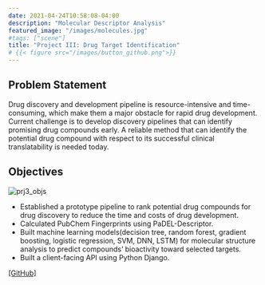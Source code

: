 ```yaml
---
date: 2021-04-24T10:58:08-04:00
description: "Molecular Descriptor Analysis"
featured_image: "/images/molecules.jpg"
#tags: ["scene"]
title: "Project III: Drug Target Identification"
# {{< figure src="/images/button_github.png">}}
---
```

## Problem Statement
Drug discovery and development pipeline is resource-intensive and time-consuming, which make them a major obstacle for rapid drug development. Current challenge is to develop discovery pipelines that can identify promising drug compounds early. A reliable method that can identify the potential drug compound with respect to its successful clinical translatability is needed today.


## Objectives
![prj3_objs](/images/prj3_objs.png)

* Established a prototype pipeline to rank potential drug compounds for drug discovery to reduce the time and costs of drug development.
* Calculated PubChem Fingerprints using PaDEL-Descriptor.
* Built machine learning models(decision tree, random forest, gradient boosting, logistic regression, SVM, DNN, LSTM) for molecular structure analysis to predict compounds’ bioactivity toward selected targets.
* Built a client-facing API using Python Django.



[[GitHub]](https://github.com/A-Y-Yang/CSP-572-Drug-Target-Identification-master)
